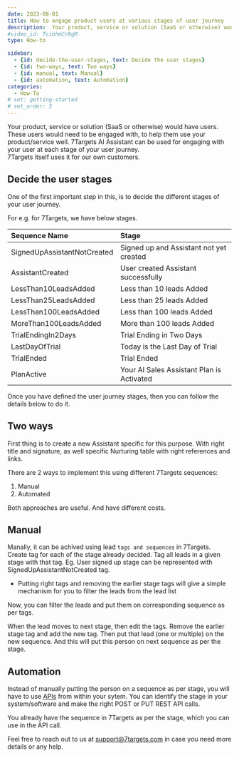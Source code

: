 ```yaml
---
date: 2023-08-01
title: How to engage product users at various stages of user journey
description:  Your product, service or solution (SaaS or otherwise) would have users. These users would need to be engaged with to help them help them use your product well. 7Targets AI Assistant can be used for this. 
#video_id: TcibhmCn9gM
type: How-to

sidebar:
  - {id: decide-the-user-stages, text: Decide the user stages}
  - {id: two-ways, text: Two ways}
  - {id: manual, text: Manual}
  - {id: automation, text: Automation}
categories:
  - How-To
# set: getting-started
# set_order: 3
---
```

Your product, service or solution (SaaS or otherwise) would have users. These users would need to be engaged with, to help them use your product/service well. 7Targets AI Assistant can be used for engaging with your user at each stage of your user journey.  
7Targets itself uses it for our own customers. 

## Decide the user stages
One of the first important step in this, is to decide the different stages of your user journey.

For e.g. for 7Targets, we have below stages. 

| Sequence Name | Stage | 
|:--------|:-------|
| SignedUpAssistantNotCreated | Signed up and Assistant not yet created |
| AssistantCreated | User created Assistant successfully |
| LessThan10LeadsAdded | Less than 10 leads Added |
| LessThan25LeadsAdded | Less than 25 leads Added |
| LessThan100LeadsAdded | Less than 100 leads Added |
| MoreThan100LeadsAdded | More than 100 leads Added |
| TrialEndingIn2Days | Trial Ending in Two Days |
| LastDayOfTrial| Today is the Last Day of Trial |
| TrialEnded | Trial Ended |
| PlanActive | Your AI Sales Assistant Plan is Activated |

Once you have defined the user journey stages, then you can follow the details below to do it. 

## Two ways
First thing is to create a new Assistant specific for this purpose. With right title and signature, as well specific Nurturing table with right references and links. 

There are 2 ways to implement this using different 7Targets sequences: 
1. Manual
2. Automated 

Both approaches are useful. And have different costs. 

## Manual
Manally, it can be achived using lead `tags and sequences` in 7Targets.
Create tag for each of the stage already decided. Tag all leads in a given stage with that tag. Eg. User signed up stage can be represented with SignedUpAssistantNotCreated tag. 
- Putting right tags and removing the earlier stage tags will give a simple mechanism for you to filter the leads from the lead list

Now, you can filter the leads and put them on corresponding sequence as per tags.

When the lead moves to next stage, then edit the tags. Remove the earlier stage tag and add the new tag. Then put that lead (one or multiple) on the new sequence. 
And this will put this person on next sequence as per the stage. 

## Automation 
Instead of manually putting the person on a sequence as per stage, you will have to use [APIs](../../integrate/api/) from within your sytem. You can identify the stage in your system/software and make the right POST or PUT REST API calls. 

You already have the sequence in 7Targets as per the stage, which you can use in the API call. 

Feel free to reach out to us at support@7targets.com in case you need more details or any help.
